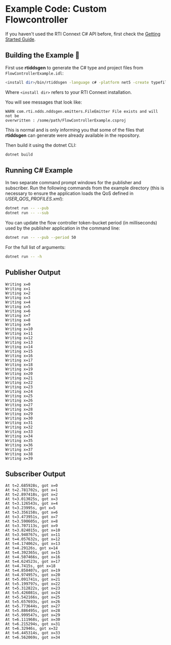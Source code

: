 # Example Code: Custom Flowcontroller

If you haven't used the RTI Connext C# API before, first check the
[Getting Started Guide](https://community.rti.com/static/documentation/connext-dds/7.0.0/doc/manuals/connext_dds_professional/getting_started_guide/index.html).

## Building the Example :wrench:

First use **rtiddsgen** to generate the C# type and project files from
`FlowControllerExample.idl`:

```sh
<install dir>/bin/rtiddsgen -language c# -platform net5 -create typefiles -create makefiles FlowControllerExample.idl
```

Where `<install dir>` refers to your RTI Connext installation.

You will see messages that look like:

```plaintext
WARN com.rti.ndds.nddsgen.emitters.FileEmitter File exists and will not be
overwritten : /some/path/FlowControllerExample.csproj
```

This is normal and is only informing you that some of the files that **rtiddsgen**
can generate were already available in the repository.

Then build it using the dotnet CLI:

```sh
dotnet build
```

## Running C# Example

In two separate command prompt windows for the publisher and subscriber. Run the
following commands from the example directory (this is necessary to ensure the
application loads the QoS defined in *USER_QOS_PROFILES.xml*):

```sh
dotnet run -- --pub
dotnet run -- --sub
```

You can update the flow controller token-bucket period (in milliseconds) used
by the publisher application in the command line:

```sh
dotnet run -- --pub --period 50
```

For the full list of arguments:

```sh
dotnet run -- -h
```

## Publisher Output

```plaintext
Writing x=0
Writing x=1
Writing x=2
Writing x=3
Writing x=4
Writing x=5
Writing x=6
Writing x=7
Writing x=8
Writing x=9
Writing x=10
Writing x=11
Writing x=12
Writing x=13
Writing x=14
Writing x=15
Writing x=16
Writing x=17
Writing x=18
Writing x=19
Writing x=20
Writing x=21
Writing x=22
Writing x=23
Writing x=24
Writing x=25
Writing x=26
Writing x=27
Writing x=28
Writing x=29
Writing x=30
Writing x=31
Writing x=32
Writing x=33
Writing x=34
Writing x=35
Writing x=36
Writing x=37
Writing x=38
Writing x=39
```

## Subscriber Output

```plaintext
At t=2.685928s, got x=0
At t=2.781702s, got x=1
At t=2.897418s, got x=2
At t=3.013025s, got x=3
At t=3.126543s, got x=4
At t=3.23995s, got x=5
At t=3.356158s, got x=6
At t=3.473951s, got x=7
At t=3.590605s, got x=8
At t=3.707113s, got x=9
At t=3.824015s, got x=10
At t=3.940767s, got x=11
At t=4.057632s, got x=12
At t=4.174062s, got x=13
At t=4.29126s, got x=14
At t=4.392365s, got x=15
At t=4.507466s, got x=16
At t=4.624523s, got x=17
At t=4.7415s, got x=18
At t=4.858407s, got x=19
At t=4.974957s, got x=20
At t=5.091741s, got x=21
At t=5.199797s, got x=22
At t=5.312822s, got x=23
At t=5.426081s, got x=24
At t=5.542166s, got x=25
At t=5.657693s, got x=26
At t=5.773644s, got x=27
At t=5.886495s, got x=28
At t=5.999547s, got x=29
At t=6.111968s, got x=30
At t=6.215294s, got x=31
At t=6.32946s, got x=32
At t=6.445314s, got x=33
At t=6.562069s, got x=34
```
